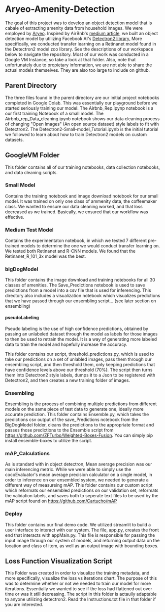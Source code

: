 # Aryeo-Amenity-Detection
The goal of this project was to develop an object detection model that is cabale of extracting amenity data from household images. We were employed by [Aryeo](https://www.aryeo.com/). Inspired by AirBnb's [medium article,](https://medium.com/airbnb-engineering/amenity-detection-and-beyond-new-frontiers-of-computer-vision-at-airbnb-144a4441b72e) we built an object detection model by utilizing Facebook AI's [Detectron2 library.](https://github.com/facebookresearch/detectron2) More specifically, we conducted transfer learning on a Retinanet model found in the Detectron2 model zoo library. See the descriptions of our workspace below to navigate the repository. Most of our work was conducted in a Google VM Instance, so take a look at that folder. Also, note that unfortunately due to propietary information, we are not able to share the actual models themselves. They are also too large to include on github.

## Parent Directory
The three files found in the parent directory are our initial project notebooks completed in Google Colab. This was essentially our playground before we started seriously training our model.
The Airbnb_Rep.ipynp notebook is a our first training Notebook of a small model. The Airbnb_rep_Data_cleaning.ipynb notebook shows our data cleaning process of changing "Open Images" (An open source dataset) style labels to fit with Detectron2. The Detectron2-Small-model_Tutorial.ipynb is the initial tutorial we followed to learn about how to train Detectron2 models on custom datasets. 

 
## GoogleVM Folder
This folder contains all of our training notebooks, data collection notebooks, and data cleaning scripts.

### Small Model
Contains the training notebook and image download notebook for our small model. It was trained on only one class of ammenity data, the coffeemaker class. We wanted to ensure our data cleaning worked, and that loss decreased as we trained. Basically, we ensured that our workflow was effective.

### Medium Test Model
Contains the experimentaton notebook, in which we tested 7 different pre-trained models to determine the one we would conduct transfer learning on. We tested both Retinanet and R-CNN models. We found that the Retinanet_R_101_3x model was the best.

### bigDogModel
This folder contains the image download and training notebooks for all 30 classes of amenities. The Save_Predictions notebook is used to save predictions from a model into a csv file that is used for inferencing. This directory also includes a visualization notebook which visualizes predictions that we have passed through our ensembling script... (see  later section on ensembling)


#### pseudoLabeling
Pseudo labeling is the use of high confidence predictions, obtained by passing an unlabeled dataset through the model as labels for those images to then be used to retrain the model. It is a way of generating more labeled data to train the model and hopefully increase the accuracy.

This folder contains our script, threshold_predictions.py, which is used to take our predictions on a set of unlabled images, pass them through our ensembling script, and then threshold them, only keeping predictions that have confidence levels above our threshold (70%). The script then turns them into Detectron2 style labels, dumps it to a Json to be registered with Detectron2, and then creates a new training folder of images. 


### Ensembling
Ensembling is the process of combining multiple predictions from different models on the same piece of test data to generate one, ideally more accurate prediction. This folder contains Ensemble.py, which takes the predictions csv output of the save_Predictions notebook from the BigDogModel folder, cleans the predictions to the appropriate format and passes those predictions to the Ensemble script from https://github.com/ZFTurbo/Weighted-Boxes-Fusion. You can simply pip install ensemble-boxes to utilize the script. 

### mAP_Calculations
As is standard with in object detectron, Mean average precision was our main inferencing metric. While we were able to simply use the cocoEvaluator's mean average precision calculator on a single model, in order to inference on our ensembled system, we needed to generate a different way of measureing mAP. This folder contains our custom script which reformats our ensembled predictions on our validation set, reformats the validation labels, and saves both to seperate text files to be used by the mAP script found on https://github.com/Cartucho/mAP

### Deploy
This folder contains our final demo code. We utilized streamlit to build a user interface to interact with our system. The file, app.py, creates the front end that interacts with appMain.py. This file is responsible for passing the input image through our system of models, and returning output data on the location and class of item, as well as an output image with bounding boxes. 

## Loss Function Visualization Script
This Folder was created in order to visualize the training metadata, and more specifically, visualize the loss vs iterations chart. The purpose of this was to determine whether or not we needed to train our model for more iterations. Essentially we wanted to see if the loss had flattened out over time or was it still decreasing. The script in this folder is actaully adaptable to anyone utilizing detectron2. Read the Instructions.txt file in that folder if you are interested.
